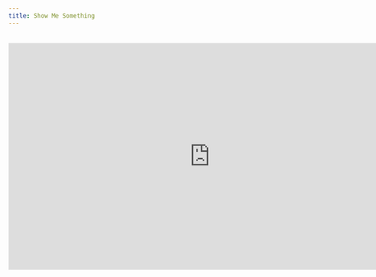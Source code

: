 ```yaml
---
title: Show Me Something
---
```


<br>
<iframe style="border: 1px solid rgba(0, 0, 0, 0.1);" width="800" height="450" src="https://www.figma.com/embed?embed_host=share&url=https%3A%2F%2Fwww.figma.com%2Ffile%2F3lbtDb2LWvOc2vnV1901nV%2FAlis-Exchange-SMS-Structure%3Fnode-id%3D0%253A1%26t%3DKyWPIlj0v6RdpuSb-1" allowfullscreen></iframe>